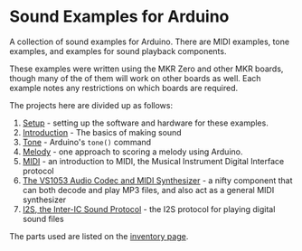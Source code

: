 # Sound Examples for Arduino

A collection of sound examples for Arduino. There are MIDI examples, tone examples, and examples for sound playback components.

These examples were written using the MKR Zero and other MKR boards, though many of the of them will work on other boards as well. Each example notes any restrictions on which boards are required. 

The projects here are divided up as follows:

1. [Setup](setup.md) - setting up the software and hardware for these examples.
2. [Introduction](sound-basics.md) - The basics of making sound
3. [Tone](tone.md) - Arduino's ``tone()`` command
4. [Melody](melody.md) - one approach to scoring a melody using Arduino.
5. [MIDI](midi.md) - an introduction to MIDI, the Musical Instrument Digital Interface protocol
6. [The VS1053 Audio Codec and MIDI Synthesizer](vs1053.md) - a nifty component that can both decode and play MP3 files, and also act as a general MIDI synthesizer
7. [I2S, the Inter-IC Sound Protocol](i2s.md) - the I2S protocol for playing digital sound files

The parts used are listed on the [inventory page](inventory.md).

